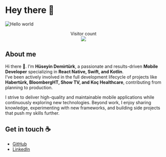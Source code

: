 # Hey there :wave:

<img src="https://raw.githubusercontent.com/sagar-viradiya/sagar-viradiya/master/resources/banner.png" alt="Hello world">

<p align="center"> 
  Visitor count<br>
  <img src="https://profile-counter.glitch.me/HuseyinDemirturk/count.svg" />
</p>

## About me

Hi there 👋. I’m **Hüseyin Demirtürk**, a passionate and results-driven **Mobile Developer** specializing in **React Native, Swift, and Kotlin**.  
I’ve been actively involved in the full development lifecycle of projects like **Habertürk, BloombergHT, Show TV, and Koç Healthcare**, contributing from planning to production.  

I strive to deliver high-quality and maintainable mobile applications while continuously exploring new technologies. Beyond work, I enjoy sharing knowledge, experimenting with new frameworks, and building side projects that push my skills further.  

## Get in touch :coffee:

- [GitHub](https://github.com/HuseyinDemirturk)
- [LinkedIn](https://www.linkedin.com/in/huseyindemirturk)
